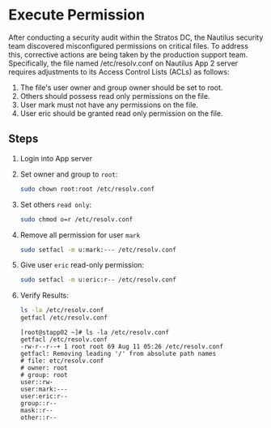 # Execute Permission

After conducting a security audit within the Stratos DC, the Nautilus security team discovered misconfigured permissions on critical files. To address this, corrective actions are being taken by the production support team. Specifically, the file named /etc/resolv.conf on Nautilus App 2 server requires adjustments to its Access Control Lists (ACLs) as follows:

1. The file's user owner and group owner should be set to root.
2. Others should possess read only permissions on the file.
3. User mark must not have any permissions on the file.
4. User eric should be granted read only permission on the file.

## Steps

1. Login into App server
2. Set owner and group to `root`:

    ```sh
    sudo chown root:root /etc/resolv.conf
    ```

3. Set others `read only`:

    ```sh
    sudo chmod o=r /etc/resolv.conf
    ```

4. Remove all permission for user `mark`

    ```sh
    sudo setfacl -m u:mark:--- /etc/resolv.conf
    ```

5. Give user `eric` read-only permission:

    ```sh
    sudo setfacl -m u:eric:r-- /etc/resolv.conf
    ```

6. Verify Results:

    ```sh
    ls -la /etc/resolv.conf
    getfacl /etc/resolv.conf
    ```

    ```shell
    [root@stapp02 ~]# ls -la /etc/resolv.conf
    getfacl /etc/resolv.conf
    -rw-r--r--+ 1 root root 69 Aug 11 05:26 /etc/resolv.conf
    getfacl: Removing leading '/' from absolute path names
    # file: etc/resolv.conf
    # owner: root
    # group: root
    user::rw-
    user:mark:---
    user:eric:r--
    group::r--
    mask::r--
    other::r--
    ```
